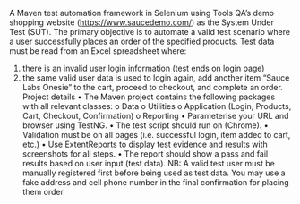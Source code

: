 A Maven test automation framework in Selenium using Tools QA’s demo shopping website (https://www.saucedemo.com/) as the System Under Test (SUT).
The primary objective is to automate a valid test scenario where a user successfully places an order of the specified products.
Test data must be read from an Excel spreadsheet where:
1.	there is an invalid user login information (test ends on login page)
2.	the same valid user data is used to login again, add another item “Sauce Labs Onesie” to the cart, proceed to checkout, and complete an order.
Project details
•	The Maven project contains the following packages with all relevant classes:
o	Data
o	Utilities
o	Application (Login, Products, Cart, Checkout, Confirmation)
o	Reporting
•	Parameterise your URL and browser using TestNG.
•	The test script should run on (Chrome).
•	Validation must be on all pages (i.e. successful login, item added to cart, etc.)
•	Use ExtentReports to display test evidence and results with screenshots for all steps.
•	The report should show a pass and fail results based on user input (test data).
NB: A valid test user must be manually registered first before being used as test data. You may use a fake address and cell phone number in the final confirmation for placing them order.
